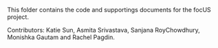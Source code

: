 
This folder contains the code and supportings documents for the focUS project. 

Contributors: Katie Sun, Asmita Srivastava, Sanjana RoyChowdhury, Monishka Gautam and Rachel Pagdin. 
